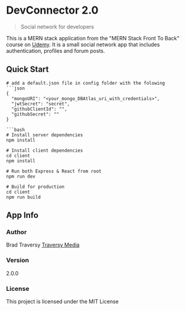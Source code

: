 # DevConnector 2.0

> Social network for developers

This is a MERN stack application from the "MERN Stack Front To Back" course on [Udemy](https://www.udemy.com/mern-stack-front-to-back/?couponCode=TRAVERSYMEDIA). It is a small social network app that includes authentication, profiles and forum posts.

## Quick Start

````
# add a default.json file in config folder with the folowing
```json
{
  "mongoURI": "<your_mongo_DBAtlas_uri_with_credentials>",
  "jwtSecret": "secret",
  "githubClientId": "",
  "githubSecret": ""
}

```bash
# Install server dependencies
npm install

# Install client dependencies
cd client
npm install

# Run both Express & React from root
npm run dev

# Build for production
cd client
npm run build
````

## App Info

### Author

Brad Traversy
[Traversy Media](http://www.traversymedia.com)

### Version

2.0.0

### License

This project is licensed under the MIT License
